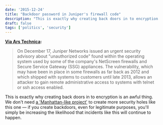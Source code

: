 ```yaml
---
date: '2015-12-24'
title: "Backdoor password in Juniper's firewall code"
description: "This is exactly why creating back doors in to encryption is an awful thing. We don't need a 'Manhattan-like project' to create more security holes like this one — if you create backdoors, even for legitimate purposes, you'll simply be increasing the likelihood that incidents like this will continue to happen."
draft: false
tags: ['politics', 'security']
---
```


**[Via Ars Technica](http://arstechnica.com/security/2015/12/researchers-confirm-backdoor-password-in-juniper-firewall-code/):**

> On December 17, Juniper Networks issued an urgent security advisory about "unauthorized code" found within the operating system used by some of the company's NetScreen firewalls and Secure Service Gateway (SSG) appliances. The vulnerability, which may have been in place in some firewalls as far back as 2012 and which shipped with systems to customers until late 2013, allows an attacker to gain remote administrative access to systems with telnet or ssh access enabled.<!-- excerpt -->

This is exactly why creating back doors in to encryption is an awful thing. We don't need [a 'Manhattan-like project'](http://arstechnica.com/tech-policy/2015/12/hillary-clinton-wants-manhattan-like-project-to-break-encryption/) to create more security holes like this one — if you create backdoors, even for legitimate purposes, you'll simply be increasing the likelihood that incidents like this will continue to happen.

